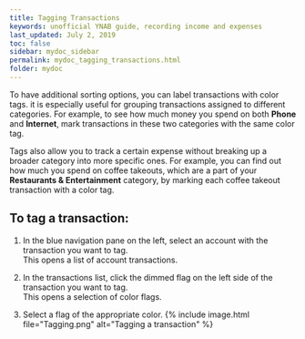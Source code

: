 ```yaml
---
title: Tagging Transactions
keywords: unofficial YNAB guide, recording income and expenses
last_updated: July 2, 2019
toc: false
sidebar: mydoc_sidebar
permalink: mydoc_tagging_transactions.html
folder: mydoc
---
```


To have additional sorting options, you can label transactions with color tags. it is especially useful for grouping transactions assigned to different categories. For example, to see how much money you spend on both **Phone** and **Internet**, mark transactions in these two categories with the same color tag.

Tags also allow you to track a certain expense without breaking up a broader category into more specific ones. For example, you can find out how much you spend on coffee takeouts, which are a part of your **Restaurants & Entertainment** category, by marking each coffee takeout transaction with a color tag.

## To tag a transaction:

1.  In the blue navigation pane on the left, select an account with the transaction you want to tag. <br/>This opens a list of account transactions.

2.  In the transactions list, click the dimmed flag on the left side of the transaction you want to tag. <br/>This opens a selection of color flags.

3.  Select a flag of the appropriate color.
    {% include image.html file="Tagging.png" alt="Tagging a transaction" %}
